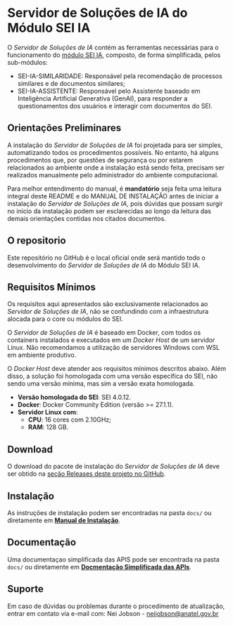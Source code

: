 # Servidor de Soluções de IA do Módulo SEI IA 

O *Servidor de Soluções de IA* contém as ferramentas necessárias para o funcionamento do [módulo SEI IA](https://github.com/anatelgovbr/mod-sei-ia), composto, de forma simplificada, pelos sub-módulos:
- SEI-IA-SIMILARIDADE: Responsável pela recomendação de processos similares e de documentos similares;
- SEI-IA-ASSISTENTE: Responsável pelo Assistente baseado em Inteligência Artificial Generativa (GenAI), para responder a questionamentos dos usuários e interagir com documentos do SEI.

## Orientações Preliminares

A instalação do *Servidor de Soluções de IA* foi projetada para ser simples, automatizando todos os procedimentos possíveis. No entanto, há alguns procedimentos que, por questões de segurança ou por estarem relacionados ao ambiente onde a instalação está sendo feita, precisam ser realizados manualmente pelo administrador do ambiente computacional. 

Para melhor entendimento do manual, é **mandatório** seja feita uma leitura integral deste README e do MANUAL DE INSTALAÇÃO antes de iniciar a instalação do *Servidor de Soluções de IA*, pois dúvidas que possam surgir no início da instalação podem ser esclarecidas ao longo da leitura das demais orientações contidas nos citados documentos.

## O repositorio

Este repositório no GitHub é o local oficial onde será mantido todo o desenvolvimento do *Servidor de Soluções de IA* do Módulo SEI IA.

## Requisitos Mínimos

Os requisitos aqui apresentados são exclusivamente relacionados ao *Servidor de Soluções de IA*, não se confundindo com a infraestrutura alocada para o core ou módulos do SEI.

O *Servidor de Soluções de IA* é baseado em Docker, com todos os containers instalados e executados em um *Docker Host* de um servidor Linux. Não recomendamos a utilização de servidores Windows com WSL em ambiente produtivo. 

O *Docker Host* deve atender aos requisitos mínimos descritos abaixo. Além disso, a solução foi homologada com uma versão específica do SEI, não sendo uma versão mínima, mas sim a versão exata homologada.
- **Versão homologada do SEI**: SEI 4.0.12.
- **Docker**: Docker Community Edition (versão >= 27.1.1).
- **Servidor Linux com**:
  - **CPU**: 16 cores com 2.10GHz;
  - **RAM**: 128 GB.

## Download

O download do pacote de instalação do *Servidor de Soluções de IA* deve ser obtido na [seção Releases deste projeto no GitHub](https://github.com/anatelgovbr/sei-ia/releases).

## Instalação

As instruções de instalação podem ser encontradas na pasta `docs/` ou diretamente em **[Manual de Instalação](docs/INSTALL.md)**.

## Documentação

Uma documentaçao simplificada das APIS pode ser encontrada na pasta `docs/` ou diretamente em **[Docmentação Simplificada das APIs](docs/API_MANUAL.md)**.

## Suporte

Em caso de dúvidas ou problemas durante o procedimento de atualização, entrar em contato via e-mail com: Nei Jobson - neijobson@anatel.gov.br
